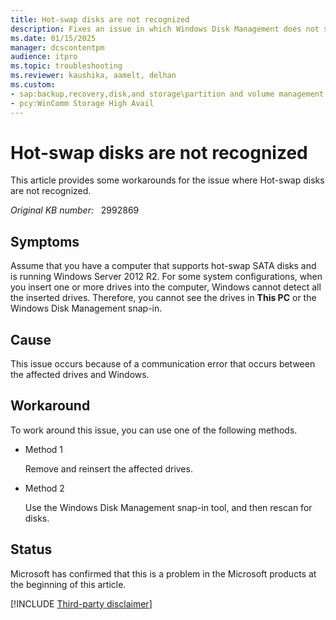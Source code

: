 ```yaml
---
title: Hot-swap disks are not recognized
description: Fixes an issue in which Windows Disk Management does not show hot-swap drives
ms.date: 01/15/2025
manager: dcscontentpm
audience: itpro
ms.topic: troubleshooting
ms.reviewer: kaushika, aamelt, delhan
ms.custom:
- sap:backup,recovery,disk,and storage\partition and volume management
- pcy:WinComm Storage High Avail
---
```

# Hot-swap disks are not recognized

This article provides some workarounds for the issue where Hot-swap disks are not recognized.

_Original KB number:_ &nbsp; 2992869

## Symptoms

Assume that you have a computer that supports hot-swap SATA disks and is running Windows Server 2012 R2. For some system configurations, when you insert one or more drives into the computer, Windows cannot detect all the inserted drives. Therefore, you cannot see the drives in **This PC** or the Windows Disk Management snap-in.  

## Cause

This issue occurs because of a communication error that occurs between the affected drives and Windows.

## Workaround

To work around this issue, you can use one of the following methods.

- Method 1

    Remove and reinsert the affected drives.

- Method 2

    Use the Windows Disk Management snap-in tool, and then rescan for disks.

## Status

Microsoft has confirmed that this is a problem in the Microsoft products at the beginning of this article.  

[!INCLUDE [Third-party disclaimer](../../includes/third-party-disclaimer.md)]
